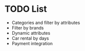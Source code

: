 TODO List
=========

 * Categories and filter by attributes
 * Filter by brands
 * Dynamic attributes
 * Car rental by days
 * Payment integration